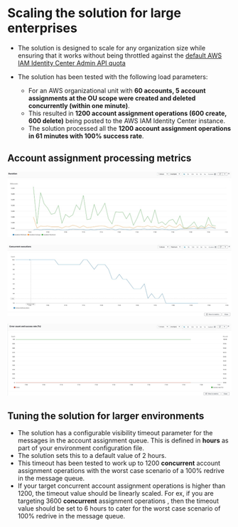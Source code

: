 # Scaling the solution for large enterprises

- The solution is designed to scale for any organization size while ensuring that it works without being throttled against the [default AWS IAM Identity Center Admin API quota](https://docs.aws.amazon.com/singlesignon/latest/userguide/limits.html)

- The solution has been tested with the following load parameters:

  - For an AWS organizational unit with **60 accounts, 5 account assignments at the OU scope were created and deleted concurrently (within one minute)**.
  - This resulted in **1200 account assignment operations (600 create, 600 delete)** being posted to the AWS IAM Identity Center instance.
  - The solution processed all the **1200 account assignment operations in 61 minutes with 100% success rate**.

## Account assignment processing metrics

[![Duration](../images/average-duration.jpg)](../images/average-duration.jpg)

[![Concurrent Execution](../images/concurrent-executions.jpg)](../images/concurrent-executions.jpg)

[![Success rate and Error count](../images/success-rate.jpg)](../images/success-rate.jpg)

## Tuning the solution for larger environments

- The solution has a configurable visibility timeout parameter for the messages in the account assignment queue. This is defined in **hours** as part of your environment configuration file.
- The solution sets this to a default value of 2 hours.
- This timeout has been tested to work up to 1200 **concurrent** account assignment operations with the worst case scenario of a 100% redrive in the message queue.
- If your target concurrent account assignment operations is higher than 1200, the timeout value should be linearly scaled. For ex, if you are targeting 3600 **concurrent** assignment operations , then the timeout value should be set to 6 hours to cater for the worst case scenario of 100% redrive in the message queue.
